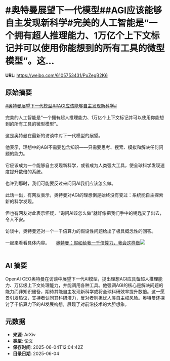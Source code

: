 # #奥特曼展望下一代模型##AGI应该能够自主发现新科学#完美的人工智能是“一个拥有超人推理能力、1万亿个上下文标记并可以使用你能想到的所有工具的微型模型”。这...

**URL**: https://weibo.com/6105753431/PuZegB2K6

## 原始摘要

<a href="https://m.weibo.cn/search?containerid=231522type%3D1%26t%3D10%26q%3D%23%E5%A5%A5%E7%89%B9%E6%9B%BC%E5%B1%95%E6%9C%9B%E4%B8%8B%E4%B8%80%E4%BB%A3%E6%A8%A1%E5%9E%8B%23&amp;extparam=%23%E5%A5%A5%E7%89%B9%E6%9B%BC%E5%B1%95%E6%9C%9B%E4%B8%8B%E4%B8%80%E4%BB%A3%E6%A8%A1%E5%9E%8B%23" data-hide=""><span class="surl-text">#奥特曼展望下一代模型#</span></a><a href="https://m.weibo.cn/search?containerid=231522type%3D1%26t%3D10%26q%3D%23AGI%E5%BA%94%E8%AF%A5%E8%83%BD%E5%A4%9F%E8%87%AA%E4%B8%BB%E5%8F%91%E7%8E%B0%E6%96%B0%E7%A7%91%E5%AD%A6%23&amp;extparam=%23AGI%E5%BA%94%E8%AF%A5%E8%83%BD%E5%A4%9F%E8%87%AA%E4%B8%BB%E5%8F%91%E7%8E%B0%E6%96%B0%E7%A7%91%E5%AD%A6%23" data-hide=""><span class="surl-text">#AGI应该能够自主发现新科学#</span></a><br><br>完美的人工智能是“一个拥有超人推理能力、1万亿个上下文标记并可以使用你能想到的所有工具的微型模型”。<br><br>这是奥特曼在最新的访谈中对下一代模型的展望。<br><br>他表示，理想中的AGI不需要包含知识——只需要思考、搜索、模拟和解决任何问题的能力。<br><br>它应该成为一个能够自主发现新科学，或者成为人类强大工具，使全球科学发现速度提升数倍的系统。<br><br>也许到那时，我们可能要反过来问问AI我们应该怎么做。<br><br>此话一出，有网友表示，奥特曼对AGI的理想倒是始终没有变过：系统能自主探索新的科学发现。<br><br>但也有网友对此表示怀疑，“询问AI该怎么做”就好像把我们手中的钥匙交了出去，令人不安。<br><br>访谈中，奥特曼还对一个一千倍算力的假设性问题给出了极具概念性的回答。<br><br>一起来看看具体内容。 <a href="https://weibo.com/ttarticle/p/show?id=2309405173852086337963" data-hide=""><span class="url-icon"><img style="width: 1rem;height: 1rem" src="https://h5.sinaimg.cn/upload/2015/09/25/3/timeline_card_small_article_default.png" referrerpolicy="no-referrer"></span><span class="surl-text">奥特曼：假如给我一千倍算力，我会这样做</span></a><img style="" src="https://tvax3.sinaimg.cn/large/006Fd7o3gy1i23d3b9zm5j30p40e5q3r.jpg" referrerpolicy="no-referrer"><br><br>

## AI 摘要

OpenAI CEO奥特曼在访谈中展望下一代AI模型，提出理想AGI应具备超人推理能力、万亿级上下文处理能力，并能调用各种工具。他强调AGI的核心是解决问题的能力而非知识储备，期待其能自主发现新科学或将全球科研效率提升数倍。这一愿景引发热议，支持者认同其科研潜力，反对者则担忧人类自主权风险。奥特曼还探讨了千倍算力下的AI发展构想，展现了对前沿技术的大胆想象。

## 元数据

- **来源**: ArXiv
- **类型**: 论文
- **保存时间**: 2025-06-04T12:04:42Z
- **目录日期**: 2025-06-04
